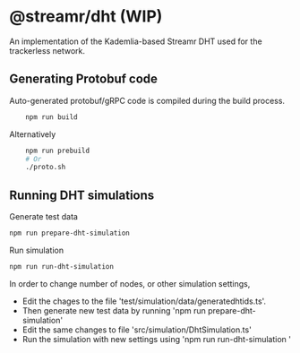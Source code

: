 # @streamr/dht (WIP)

An implementation of the Kademlia-based Streamr DHT used for the trackerless network.

## Generating Protobuf code

Auto-generated protobuf/gRPC code is compiled during the build process.
```bash
	npm run build
```

Alternatively
```bash
	npm run prebuild
	# Or
	./proto.sh
```

## Running DHT simulations

Generate test data

```bash
npm run prepare-dht-simulation
```

Run simulation

```bash
npm run run-dht-simulation
```

In order to change number of nodes, or other simulation settings,

* Edit the chages to the file 'test/simulation/data/generatedhtids.ts'.
* Then generate new test data by running 'npm run prepare-dht-simulation'
* Edit the same changes to file 'src/simulation/DhtSimulation.ts'
* Run the simulation with new settings using 'npm run run-dht-simulation '
